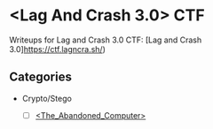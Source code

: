 
# <Lag And Crash 3.0> CTF

Writeups for Lag and Crash 3.0 CTF: [Lag and Crash 3.0]<https://ctf.lagncra.sh/>)

## Categories

- Crypto/Stego
   - [ ] [<The_Abandoned_Computer>](<The_Abandoned_Computer.md>)

   
